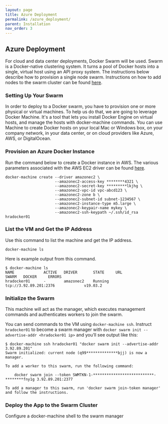 ```yaml
---
layout: page
title: Azure Deployment
permalink: /azure_deployment/
parent: Installation
nav_order: 3
---
```


## Azure Deployment
For cloud and data center deployments, Docker Swarm will be used.  Swarm is a Docker-native clustering system.  It turns a pool of Docker hosts into a single, virtual host using an API proxy system.  The instructions below describe how to provision a single node swarm.  Instructions on how to add nodes to the swarm cluster can be found [here](https://docs.docker.com/v17.09/get-started/part4/#set-up-your-swarm).

### Setting Up Your Swarm
In order to deploy to a Docker swarm, you have to provision one or more physical or virtual machines.  To help us do that, we are going to leverage Docker Machine.  It's a tool that lets you install Docker Engine on virtual hosts, and manage the hosts with docker-machine commands. You can use Machine to create Docker hosts on your local Mac or Windows box, on your company network, in your data center, or on cloud providers like Azure, AWS, or DigitalOcean.  


### Provision an Azure Docker Instance
Run the command below to create a Docker instance in AWS.  The various parameters associated with the AWS EC2 driver can be found [here](https://docs.docker.com/machine/drivers/aws/). 

```
docker-machine create --driver amazonec2 \
                      --amazonec2-access-key ********4321 \
                      --amazonec2-secret-key *********lkjhg \
                      --amazonec2-vpc-id vpc-abcd123 \
                      --amazonec2-zone b \
                      --amazonec2-subnet-id subnet-1234567 \
                      --amazonec2-instance-type m5.large \
                      --amazonec2-keypair-name mykey \
                      --amazonec2-ssh-keypath ~/.ssh/id_rsa hradocker01
```

### List the VM and Get the IP Address
Use this command to list the machine and get the IP address. 

```
docker-machine ls
```
Here is example output from this command.

```
$ docker-machine ls
NAME             ACTIVE   DRIVER       STATE     URL                        SWARM   DOCKER     ERRORS
hradocker01      -        amazonec2    Running   tcp://3.92.89.201:2376             v19.03.2
```

### Initialize the Swarm 

This machine will act as the manager, which executes management commands and authenticates workers to join the swarm.

You can send commands to the VM using `docker-machine ssh`. Instruct `hradocker01` to become a swarm manager with `docker swarm init --advertise-addr <hradocker01 ip>` and you’ll see output like this:
```
$ docker-machine ssh hradocker01 "docker swarm init --advertise-addr 3.92.89.201"
Swarm initialized: current node (q99**************bjj) is now a manager.

To add a worker to this swarm, run the following command:

    docker swarm join --token SWMTKN-1-***************************-********fny1g 3.92.89.201:2377

To add a manager to this swarm, run 'docker swarm join-token manager' and follow the instructions.
```

### Deploy the App to the Swarm Cluster
Configure a docker-machine shell to the swarm manager
